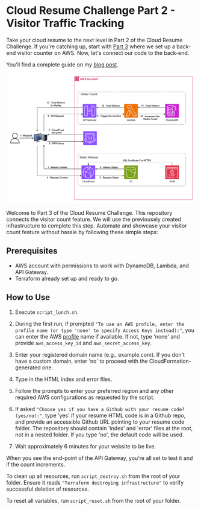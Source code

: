 # Cloud Resume Challenge Part 2 - Visitor Traffic Tracking
Take your cloud resume to the next level in Part 2 of the Cloud Resume Challenge. If you're catching up, start with [Part 3](https://devopsmajid.hashnode.dev/cloud-resume-challenge-part-2) where we set up a back-end visitor counter on AWS. Now, let's connect our code to the back-end.


You'll find a complete guide on my [blog post](https://devopsmajid.hashnode.dev/cloud-resume-challenge-part-3).

![Architecture Image](./images/architecture.png)


Welcome to Part 3 of the Cloud Resume Challenge. This repository connects the visitor count feature. We will use the previousely created infrastructure to complete this step.
Automate and showcase your visitor count feature without hassle by following these simple steps:


## Prerequisites

- AWS account with permissions to work with DynamoDB, Lambda, and API Gateway.
- Terraform already set up and ready to go.

## How to Use

1. Execute `script_lunch.sh`.
2. During the first run, if prompted `"To use an AWS profile, enter the profile name (or type 'none' to specify Access Keys instead):"`, you can enter the AWS [profile](https://docs.aws.amazon.com/cli/latest/userguide/cli-configure-files.html) name if available. If not, type 'none' and provide `aws_access_key_id` and `aws_secret_access_key`.

3. Enter your registered domain name (e.g., example.com). If you don't have a custom domain, enter 'no' to proceed with the CloudFormation-generated one.

4. Type in the HTML index and error files.

5. Follow the prompts to enter your preferred region and any other required AWS configurations as requested by the script.

6. If asked `"Choose yes if you have a Github with your resume code? (yes/no):"`, type 'yes' if your resume HTML code is in a Github repo, and provide an accessible Github URL pointing to your resume code folder. The repository should contain 'index' and 'error' files at the root, not in a nested folder. If you type 'no', the default code will be used.


7. Wait approximately 6 minutes for your website to be live.

When you see the end-point of the API Gateway, you're all set to test it and if the count increments.

To clean up all resources, run `script_destroy.sh` from the root of your folder. Ensure it reads `"Terraform destroying infrastructure"` to verify successful deletion of resources.


To reset all variables, run `script_reset.sh` from the root of your folder.

